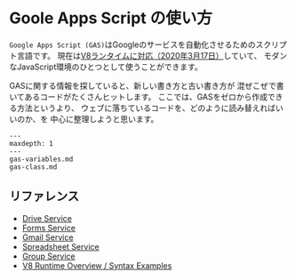 # Goole Apps Script の使い方

``Google Apps Script (GAS)``はGoogleのサービスを自動化させるためのスクリプト言語です。
現在は[V8ランタイムに対応（2020年3月17日）](https://cloud.google.com/blog/ja/products/g-suite/data-processing-just-got-easier-apps-scripts-new-v8-runtime)していて、
モダンなJavaScript環境のひとつとして使うことができます。

GASに関する情報を探していると、新しい書き方と古い書き方が
混ぜこぜで書いてあるコードがたくさんヒットします。
ここでは、GASをゼロから作成できる方法というより、
ウェブに落ちているコードを、どのように読み替えればいいのか、を
中心に整理しようと思います。

```{toctree}
---
maxdepth: 1
---
gas-variables.md
gas-class.md
```

## リファレンス

- [Drive Service](https://developers.google.com/apps-script/reference/drive)
- [Forms Service](https://developers.google.com/apps-script/reference/forms)
- [Gmail Service](https://developers.google.com/apps-script/reference/gmail)
- [Spreadsheet Service](https://developers.google.com/apps-script/reference/spreadsheet)
- [Group Service](https://developers.google.com/apps-script/reference/groups)
- [V8 Runtime Overview / Syntax Examples](https://developers.google.com/apps-script/guides/v8-runtime#v8_syntax_examples)
